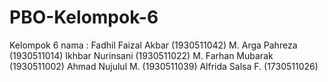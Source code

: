 # PBO-Kelompok-6
Kelompok 6
nama : 
Fadhil Faizal Akbar (1930511042)
M. Arga Pahreza     (1930511014)
Ikhbar Nurinsani    (1930511022)
M. Farhan Mubarak   (1930511002)
Ahmad Nujulul M.    (1930511039)
Alfrida Salsa F.    (1730511026)
